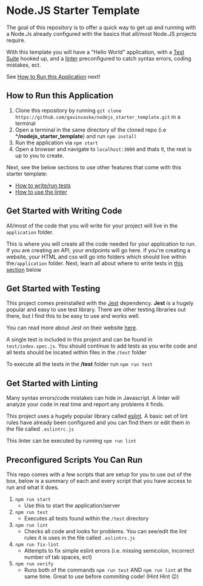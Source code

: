 # Node.JS Starter Template

The goal of this repository is to offer a quick way to get up and running with a Node.Js already configured with the basics that all/most Node.JS projects require.

With this template you will have a "Hello World" application, with a [Test Suite](#get-started-with-testing) hooked up, and a [linter](#get-started-with-linting) preconfigured to catch syntax errors, coding mistakes, ect.

See [How to Run this Application](#how-to-run-this-application) next!

## How to Run this Application

  1. Clone this repository by running `git clone https://github.com/gavinvaske/nodejs_starter_template.git` in a terminal
  2. Open a terminal in the same directory of the cloned repo (i.e ***/nodejs_starter_template**) and run `npm install`
  3. Run the application via `npm start`
  4. Open a browser and navigate to `localhost:3000` and thats it, the rest is up to you to create.

Next, see the below sections to use other features that come with this starter template:
  * [How to write/run tests](#get-started-with-testing)
  * [How to use the linter](#get-started-with-linting)

## Get Started with Writing Code
All/most of the code that you will write for your project will live in the `application` folder.

This is where you will create all the code needed for your application to run. If you are creating an API, your endpoints will go here. If you're creating a website, your HTML and css will go into folders which should live within the`/application` folder.
Next, learn all about where to write tests in [this section](#get-started-with-testing) below


## Get Started with Testing
This project comes preinstalled with the [Jest](https://github.com/facebook/jest) dependency. **Jest** is a hugely popular and easy to use test library. There are other testing libraries out there, but I find this to be easy to use and works well. 

You can read more about Jest on their website [here](https://jestjs.io/).

A single test is included in this project and can be found in `test/index.spec.js`. You should continue to add tests as you write code and all tests should be located within files in the `/test` folder

To execute all the tests in the **/test** folder run `npm run test`

## Get Started with Linting
Many syntax errors/code mistakes can hide in Javascript. A linter will analyze your code in real time and report any problems it finds.

This project uses a hugely popular library called [eslint](https://github.com/eslint/eslint). A basic set of lint rules have already been configured and you can find them or edit them in the file called `.eslintrc.js`

This linter can be executed by running `npm run lint`

## Preconfigured Scripts You Can Run

This repo comes with a few scripts that are setup for you to use out of the box, below is a summary of each and every script that you have access to run and what it does.

  1. `npm run start`
      * Use this to start the application/server
  3. `npm run test`
      * Executes all tests found within the `/test` directory
  5. `npm run lint`
      * Checks all code and looks for problems. You can see/edit the lint rules it is uses in the file called `.eslintrc.js`
  7. `npm run fix-lint`
      * Attempts to fix simple eslint errors (i.e. missing semicolon, incorrect number of tab spaces, ect)
  9. `npm run verify`
      * Runs both of the commands `npm run test` AND `npm run lint` at the same time. Great to use before commiting code! (Hint Hint 😉)
